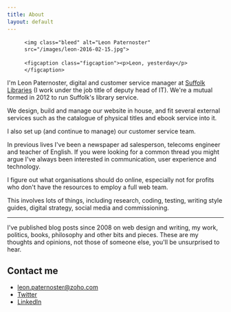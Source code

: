 ```yaml
---
title: About
layout: default
---
```


<figure class="figure">

    <img class="bleed" alt="Leon Paternoster" src="/images/leon-2016-02-15.jpg">

    <figcaption class="figcaption"><p>Leon, yesterday</p></figcaption>

</figure>

I'm Leon Paternoster, digital and customer service manager at [Suffolk Libraries](http://suffolklibraries.co.uk) (I work under the job title of deputy head of IT). We're a mutual formed in 2012 to run Suffolk's library service.

We design, build and manage our website in house, and fit several external services such as the catalogue of physical titles and ebook service into it.

I also set up (and continue to manage) our customer service team.

In previous lives I've been a newspaper ad salesperson, telecoms engineer and teacher of English. If you were looking for a common thread you might argue I've always been interested in communication, user experience and technology.

I figure out what organisations should do online, especially not for profits who don't have the resources to employ a full web team.

This involves lots of things, including research, coding, testing, writing style guides, digital strategy, social media and commissioning.

<hr>

I've published blog posts since 2008 on web design and writing, my work, politics, books, philosophy and other bits and pieces. These are my thoughts and opinions, not those of someone else, you'll be unsurprised to hear.

## Contact me

- leon.paternoster@zoho.com
- [Twitter](https://twitter.com/leonpaternoster)
- [LinkedIn](https://uk.linkedin.com/in/leonpaternoster)
